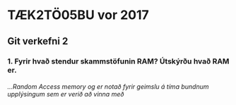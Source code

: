 # TÆK2TÖ05BU vor 2017
## Git verkefni 2
### 1. Fyrir hvað stendur skammstöfunin RAM? Útskýrðu hvað RAM er.
###### ...Random Access memory og er notað fyrir geimslu á tíma bundnum upplýsingum sem er verið að vinna með